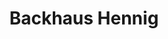 ---
title: "Backhaus Hennig"
url: /halle-saale/backhaus-hennig-regensburger-strasse/
shop: Bäckerei
---